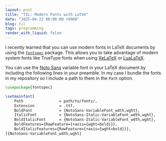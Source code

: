```yaml
---
layout: post
title: "TIL: Modern Fonts with LaTeX"
date: "2025-04-23 00:00:00 +0900"
blog: til
tags: programming
render_with_liquid: false
---
```


I recently learned that you can use modern fonts in LaTeX documents by using the
[`fontspec`] package. This allows you to take advantage of modern system fonts
like TrueType fonts when using [XeLaTeX] or [LuaLaTeX].

You can use the [Noto Sans] variable font in your LaTeX document by including
the following lines in your preamble. In my case I bundle the fonts in my
repository so I include a path to them in the `Path` option.

```latex
\usepackage{fontspec}

\setmainfont[
    Path                = path/to/fonts/,
    Extension           = .ttf,
    BoldFont            = {NotoSans-VariableFont_wdth,wght},
    ItalicFont          = {NotoSans-Italic-VariableFont_wdth,wght},
    BoldItalicFont      = {NotoSans-Italic-VariableFont_wdth,wght},
    BoldFeatures={RawFeature={+axis={wght=bold}}},
    BoldItalicFeatures={RawFeature={+axis={wght=bold}}},
]{NotoSans-VariableFont_wdth,wght}
```

[Noto Sans]: https://fonts.google.com/noto/specimen/Noto+Sans
[`fontspec`]: https://ctan.org/pkg/fontspec
[XeLaTeX]: https://www.tug.org/xetex/
[LuaLaTeX]: https://www.luatex.org/
